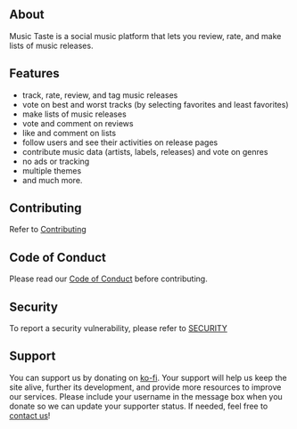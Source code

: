 ## About

Music Taste is a social music platform that lets you review, rate, and make lists of music releases.

## Features

- track, rate, review, and tag music releases
- vote on best and worst tracks (by selecting favorites and least favorites)
- make lists of music releases
- vote and comment on reviews
- like and comment on lists
- follow users and see their activities on release pages
- contribute music data (artists, labels, releases) and vote on genres
- no ads or tracking
- multiple themes
- and much more.

## Contributing

Refer to [Contributing](CONTRIBUTING.md)

## Code of Conduct

Please read our [Code of Conduct](CODE_OF_CONDUCT.md) before contributing.

## Security

To report a security vulnerability, please refer to [SECURITY](SECURITY.md)

## Support

You can support us by donating on [ko-fi](https://ko-fi.com/musictaste). Your support will help us keep the site alive, further its development, and provide more resources to improve our services.
Please include your username in the message box when you donate so we can update your supporter status. If needed, feel free to [contact us](hello@musictaste.xyz)!
